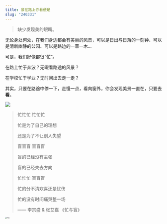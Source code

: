 ```yaml
---
title: 景在路上你看便是
slug: "240331"
---
```


> 缺少发现美的眼睛。

无论身处何处，在我们身边都会有美丽的风景，可以是日出与日落的一刻钟、可以是清新幽静的公园、可以是路边的一草一木...

可是，我们好像都很“忙”。

在路上忙于奔波？无暇看路途的风景？

在学校忙于学业？无时间出去走一走？

其实，只要在路途中停一下，走慢一点，看向窗外，你会发现美景一直在，只要去**看**。

![](https://cdn.jsdelivr.net/gh/chousinbin/Image/202403311828293.jpg)

> 忙忙忙  忙忙忙
>
> 忙是为了自己的理想
>
> 还是为了不让别人失望
>
> 盲盲盲 盲盲盲
>
> 盲的已经没有主张
>
> 盲的已经失去方向
>
> 忙忙忙 盲盲盲
>
> 忙的分不清欢喜还是忧伤
>
> 忙的没有时间痛哭整一场
>
> —— 李宗盛 & 张艾嘉 《忙与盲》

<img src="https://cdn.jsdelivr.net/gh/chousinbin/Image/202403311825165.jpeg" alt="img" style="zoom:33%;" />